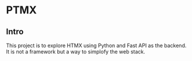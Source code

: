 # PTMX
## Intro
This project is to explore HTMX using Python and Fast API as the backend.
It is not a framework but a way to simplofy the web stack.
